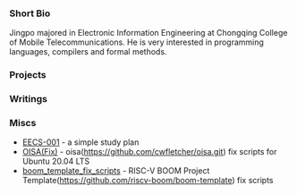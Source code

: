 ### Short Bio
Jingpo majored in Electronic Information Engineering at Chongqing College of Mobile Telecommunications. He is very interested in programming languages, compilers and formal methods.

### Projects

### Writings

### Miscs
- [EECS-001](https://yanjingpo.github.io/EECS001/) - a simple study plan
- [OISA(Fix)](https://github.com/yanjingpo/oisa_fix_scripts.git) - oisa(https://github.com/cwfletcher/oisa.git) fix scripts for Ubuntu 20.04 LTS
- [boom_template_fix_scripts](https://github.com/yanjingpo/boom_template_fix_scripts) - RISC-V BOOM Project Template(https://github.com/riscv-boom/boom-template) fix scripts


